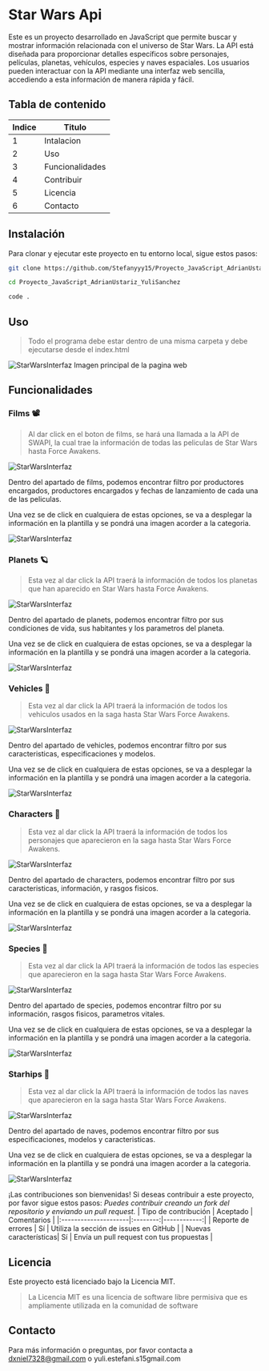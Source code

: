 # Star Wars Api

Este es un proyecto desarrollado en JavaScript que permite buscar y mostrar información relacionada con el universo de Star Wars. La API está diseñada para proporcionar detalles específicos sobre personajes, películas, planetas, vehículos, especies y naves espaciales. Los usuarios pueden interactuar con la API mediante una interfaz web sencilla, accediendo a esta información de manera rápida y fácil.

## Tabla de contenido

| Indice | Titulo          |
| ------ | --------------- |
| 1      | Intalacion      |
| 2      | Uso             |
| 3      | Funcionalidades |
| 4      | Contribuir      |
| 5      | Licencia        |
| 6      | Contacto        |

## Instalación

Para clonar y ejecutar este proyecto en tu entorno local, sigue estos pasos:

```bash
git clone https://github.com/Stefanyyy15/Proyecto_JavaScript_AdrianUstariz_YuliSanchez
```

```bash
cd Proyecto_JavaScript_AdrianUstariz_YuliSanchez
```
```bash
code .
```

## Uso

> Todo el programa debe estar dentro de una misma carpeta y debe ejecutarse desde el index.html

![StarWarsInterfaz](/backstage/interfaz.png)
Imagen principal de la pagina web​

## Funcionalidades

### Films 📽

> Al dar click en el boton de films, se hará una llamada a la API de SWAPI, la cual trae la información de todas las peliculas de Star Wars hasta Force Awakens.

![StarWarsInterfaz](/backstage/films.png)

Dentro del apartado de films, podemos encontrar filtro por productores encargados, productores encargados y fechas de lanzamiento de cada una de las peliculas.

Una vez se de click en cualquiera de estas opciones, se va a desplegar la información en la plantilla y se pondrá una imagen acorder a la categoria.

![StarWarsInterfaz](/backstage/filmsInterfaz.png)

### Planets 🪐

> Esta vez al dar click la API traerá la información de todos los planetas que han aparecido en Star Wars hasta Force Awakens.

![StarWarsInterfaz](/backstage/planets.png)

Dentro del apartado de planets, podemos encontrar filtro por sus condiciones de vida, sus habitantes y los parametros del planeta.

Una vez se de click en cualquiera de estas opciones, se va a desplegar la información en la plantilla y se pondrá una imagen acorder a la categoria.

![StarWarsInterfaz](/backstage/planetsInterfaz.png)

### Vehicles 🚗

> Esta vez al dar click la API traerá la información de todos los vehiculos usados en la saga hasta Star Wars Force Awakens.

![StarWarsInterfaz](/backstage/vehicles.png)

Dentro del apartado de vehicles, podemos encontrar filtro por sus caracteristicas, especificaciones y modelos.

Una vez se de click en cualquiera de estas opciones, se va a desplegar la información en la plantilla y se pondrá una imagen acorder a la categoria.

![StarWarsInterfaz](/backstage/vehiclesInterfaz.png)

### Characters 🤺

> Esta vez al dar click la API traerá la información de todos los personajes que aparecieron en la saga hasta Star Wars Force Awakens.

![StarWarsInterfaz](/backstage/personajes.PNG)

Dentro del apartado de characters, podemos encontrar filtro por sus caracteristicas, información, y rasgos fisicos.

Una vez se de click en cualquiera de estas opciones, se va a desplegar la información en la plantilla y se pondrá una imagen acorder a la categoria.

![StarWarsInterfaz](/backstage/personajesInterfaz.png)

### Species 👾

> Esta vez al dar click la API traerá la información de todos las especies que aparecieron en la saga hasta Star Wars Force Awakens.

![StarWarsInterfaz](/backstage/species.png)

Dentro del apartado de species, podemos encontrar filtro por su información, rasgos fisicos, parametros vitales.

Una vez se de click en cualquiera de estas opciones, se va a desplegar la información en la plantilla y se pondrá una imagen acorder a la categoria.

![StarWarsInterfaz](/backstage/speciesInterfaz.png)

### Starhips 🚀

> Esta vez al dar click la API traerá la información de todos las naves que aparecieron en la saga hasta Star Wars Force Awakens.

![StarWarsInterfaz](/backstage/starships.png)

Dentro del apartado de naves, podemos encontrar filtro por sus especificaciones, modelos y caracteristicas.

Una vez se de click en cualquiera de estas opciones, se va a desplegar la información en la plantilla y se pondrá una imagen acorder a la categoria.

![StarWarsInterfaz](/backstage/starshipsInterfaz.png)

¡Las contribuciones son bienvenidas! Si deseas contribuir a este proyecto, por favor sigue estos pasos:
_Puedes contribuir creando un fork del repositorio y enviando un pull request._
| Tipo de contribución | Aceptado | Comentarios |
|:---------------------|:--------:|------------:|
| Reporte de errores | Sí | Utiliza la sección de issues en GitHub |
| Nuevas características| Sí | Envía un pull request con tus propuestas |

## Licencia

Este proyecto está licenciado bajo la Licencia MIT.

> La Licencia MIT es una licencia de software libre permisiva que es ampliamente utilizada en la comunidad de software

## Contacto

Para más información o preguntas, por favor contacta a dxniel7328@gmail.com o yuli.estefani.s15gmail.com

